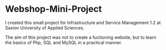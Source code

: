 # Webshop-Mini-Project

I created this small project for Infrastructure and Service Management 1.2 at Saxion University of Applied Sciences.

The aim of this project was not to create a fuctioning website, but to learn the basics of Php, SQL and MySQL in 
a practical manner.
